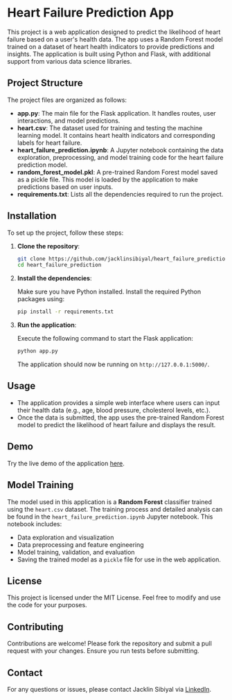 # Heart Failure Prediction App

This project is a web application designed to predict the likelihood of heart failure based on a user's health data. The app uses a Random Forest model trained on a dataset of heart health indicators to provide predictions and insights. The application is built using Python and Flask, with additional support from various data science libraries.

## Project Structure

The project files are organized as follows:

- **app.py**: The main file for the Flask application. It handles routes, user interactions, and model predictions.
- **heart.csv**: The dataset used for training and testing the machine learning model. It contains heart health indicators and corresponding labels for heart failure.
- **heart_failure_prediction.ipynb**: A Jupyter notebook containing the data exploration, preprocessing, and model training code for the heart failure prediction model.
- **random_forest_model.pkl**: A pre-trained Random Forest model saved as a pickle file. This model is loaded by the application to make predictions based on user inputs.
- **requirements.txt**: Lists all the dependencies required to run the project.

## Installation

To set up the project, follow these steps:

1. **Clone the repository**:

   ```bash
   git clone https://github.com/jacklinsibiyal/heart_failure_prediction
   cd heart_failure_prediction
   ```

2. **Install the dependencies**:

   Make sure you have Python installed. Install the required Python packages using:

   ```bash
   pip install -r requirements.txt
   ```

3. **Run the application**:

   Execute the following command to start the Flask application:

   ```bash
   python app.py
   ```

   The application should now be running on `http://127.0.0.1:5000/`.

## Usage

- The application provides a simple web interface where users can input their health data (e.g., age, blood pressure, cholesterol levels, etc.).
- Once the data is submitted, the app uses the pre-trained Random Forest model to predict the likelihood of heart failure and displays the result.

## Demo

Try the live demo of the application [here](https://heart-failure-prediction-vzj3.onrender.com/).

## Model Training

The model used in this application is a **Random Forest** classifier trained using the `heart.csv` dataset. The training process and detailed analysis can be found in the `heart_failure_prediction.ipynb` Jupyter notebook. This notebook includes:

- Data exploration and visualization
- Data preprocessing and feature engineering
- Model training, validation, and evaluation
- Saving the trained model as a `pickle` file for use in the web application.

## License

This project is licensed under the MIT License. Feel free to modify and use the code for your purposes.

## Contributing

Contributions are welcome! Please fork the repository and submit a pull request with your changes. Ensure you run tests before submitting.

## Contact

For any questions or issues, please contact Jacklin Sibiyal via [LinkedIn](https://www.linkedin.com/in/jacklinsibiyal/).
